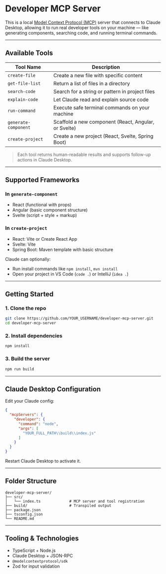 # Developer MCP Server

This is a local [Model Context Protocol (MCP)](https://modelcontextprotocol.io/) server that connects to Claude Desktop, allowing it to run real developer tools on your machine — like generating components, searching code, and running terminal commands.

---

## Available Tools

| Tool Name          | Description                                                    |
|--------------------|----------------------------------------------------------------|
| `create-file`       | Create a new file with specific content                        |
| `get-file-list`     | Return a list of files in a directory                          |
| `search-code`       | Search for a string or pattern in project files                |
| `explain-code`      | Let Claude read and explain source code                        |
| `run-command`       | Execute safe terminal commands on your machine                 |
| `generate-component`| Scaffold a new component (React, Angular, or Svelte)           |
| `create-project`    | Create a new project (React, Svelte, Spring Boot)              |

> Each tool returns human-readable results and supports follow-up actions in Claude Desktop.

---

## Supported Frameworks

### In `generate-component`
- React (functional with props)
- Angular (basic component structure)
- Svelte (script + style + markup)

### In `create-project`
- React: Vite or Create React App
- Svelte: Vite
- Spring Boot: Maven template with basic structure

Claude can optionally:
- Run install commands like `npm install`, `mvn install`
- Open your project in VS Code (`code .`) or IntelliJ (`idea .`)

---

## Getting Started

### 1. Clone the repo

```bash
git clone https://github.com/YOUR_USERNAME/developer-mcp-server.git
cd developer-mcp-server
```

### 2. Install dependencies

```bash
npm install
```

### 3. Build the server

```bash
npm run build
```

---

## Claude Desktop Configuration

Edit your Claude config:

```json
{
  "mcpServers": {
    "developer": {
      "command": "node",
      "args": [
        "YOUR_FULL_PATH\\build\\index.js"
      ]
    }
  }
}
```

Restart Claude Desktop to activate it.

---

## Folder Structure

```
developer-mcp-server/
├── src/
│   └── index.ts             # MCP server and tool registration
├── build/                   # Transpiled output
├── package.json
├── tsconfig.json
└── README.md
```

---

##  Tooling & Technologies
- TypeScript + Node.js
- Claude Desktop + JSON-RPC
- `@modelcontextprotocol/sdk`
- Zod for input validation

